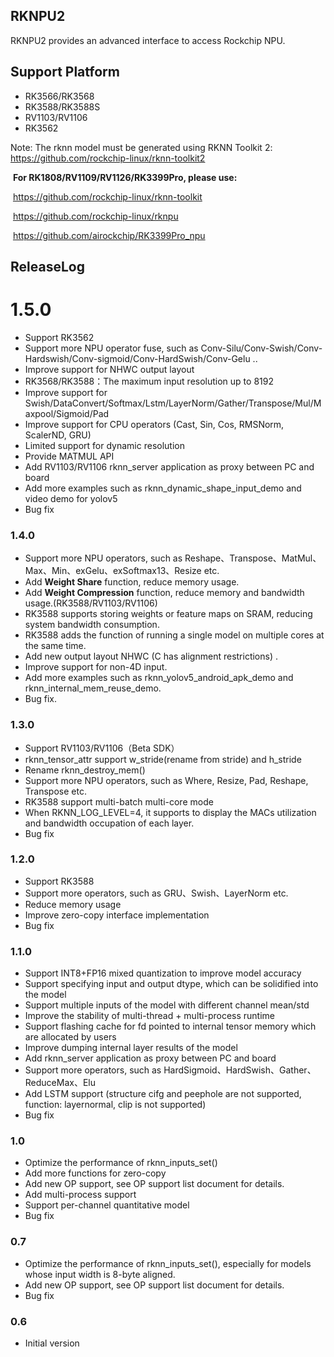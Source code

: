 ## RKNPU2
  RKNPU2 provides an advanced interface to access Rockchip NPU.

## Support Platform
  - RK3566/RK3568
  - RK3588/RK3588S
  - RV1103/RV1106
  - RK3562

Note:
      The rknn model must be generated using RKNN Toolkit 2:  https://github.com/rockchip-linux/rknn-toolkit2

​      **For RK1808/RV1109/RV1126/RK3399Pro, please use:**

​          https://github.com/rockchip-linux/rknn-toolkit

​          https://github.com/rockchip-linux/rknpu

​          https://github.com/airockchip/RK3399Pro_npu

## ReleaseLog

# 1.5.0

- Support RK3562
- Support more NPU operator fuse, such as Conv-Silu/Conv-Swish/Conv-Hardswish/Conv-sigmoid/Conv-HardSwish/Conv-Gelu ..
- Improve support for  NHWC output layout
- RK3568/RK3588：The maximum input resolution up to 8192
- Improve support for Swish/DataConvert/Softmax/Lstm/LayerNorm/Gather/Transpose/Mul/Maxpool/Sigmoid/Pad
- Improve support for CPU operators (Cast, Sin, Cos, RMSNorm, ScalerND, GRU)
- Limited support for dynamic resolution
- Provide MATMUL API
- Add RV1103/RV1106 rknn_server application as proxy between PC and board
- Add more examples such as rknn_dynamic_shape_input_demo and video demo for yolov5
- Bug fix



### 1.4.0

- Support more NPU operators, such as Reshape、Transpose、MatMul、 Max、Min、exGelu、exSoftmax13、Resize etc.
- Add **Weight Share**  function, reduce memory usage.
- Add **Weight Compression** function, reduce memory and bandwidth usage.(RK3588/RV1103/RV1106)
- RK3588 supports storing weights or feature maps on SRAM, reducing system bandwidth consumption.
- RK3588 adds the function of running a single model on multiple cores at the same time.
- Add new output layout NHWC (C has alignment restrictions) .
- Improve support for non-4D input.
- Add more examples such as rknn_yolov5_android_apk_demo and rknn_internal_mem_reuse_demo.
- Bug fix.

### 1.3.0

- Support RV1103/RV1106（Beta SDK）
- rknn_tensor_attr support w_stride(rename from stride) and h_stride
- Rename rknn_destroy_mem()
- Support more NPU operators, such as Where, Resize, Pad, Reshape, Transpose etc.
- RK3588 support multi-batch multi-core mode
- When RKNN_LOG_LEVEL=4, it supports to display the MACs utilization and bandwidth occupation of each layer.
- Bug fix

### 1.2.0

- Support RK3588
- Support more operators, such as GRU、Swish、LayerNorm etc.
- Reduce memory usage
- Improve zero-copy interface implementation
- Bug fix

### 1.1.0

   - Support INT8+FP16 mixed quantization to improve model accuracy
   - Support specifying input and output dtype, which can be solidified into the model
   - Support multiple inputs of the model with different channel mean/std
   - Improve the stability of multi-thread + multi-process runtime
   - Support flashing cache for fd pointed to internal tensor memory which are allocated by users
   - Improve dumping internal layer results of the model
   - Add rknn_server application as proxy between PC and board
   - Support more operators, such as HardSigmoid、HardSwish、Gather、ReduceMax、Elu
   - Add LSTM support (structure cifg and peephole are not supported, function: layernormal, clip is not supported)
   - Bug fix


### 1.0
   - Optimize the performance of rknn_inputs_set()
   - Add more functions for zero-copy
   - Add new OP support, see OP support list document for details.
   - Add multi-process support
   - Support per-channel quantitative model
   - Bug fix


### 0.7
   - Optimize the performance of rknn_inputs_set(), especially for models whose input width is 8-byte aligned.
   - Add new OP support, see OP support list document for details.
   - Bug fix

### 0.6
   - Initial version

